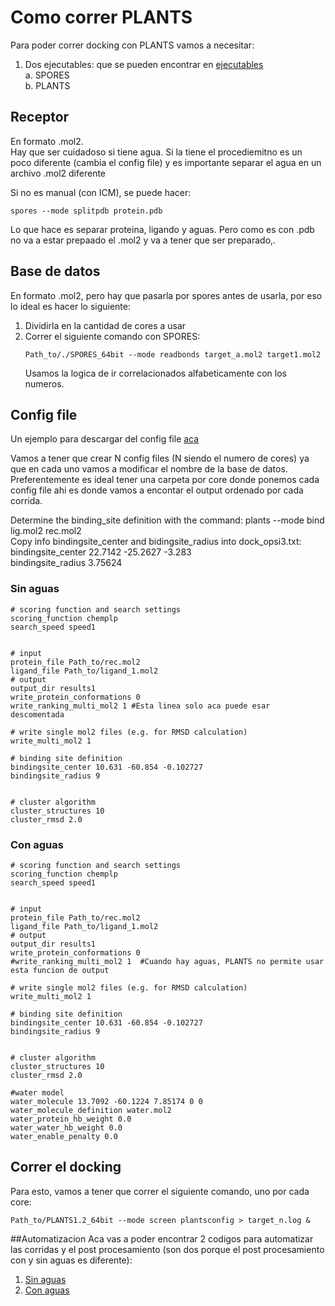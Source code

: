 # Como correr PLANTS 
Para poder correr docking con PLANTS vamos a necesitar: <br>
1. Dos ejecutables: que se pueden encontrar en [ejecutables](https://github.com/Emignone/PL_Pipeline/edit/main/Ejecutables/)<br>
  a. SPORES <br>
  b. PLANTS <br>
  
## Receptor
En formato .mol2. <br>
Hay que ser cuidadoso si tiene agua. Si la tiene el procediemitno es un poco diferente (cambia el config file) y es importante separar el agua en un archivo .mol2 diferente <br>

Si no es manual (con ICM), se puede hacer: <br>
```
spores --mode splitpdb protein.pdb
```
Lo que hace es separar proteina, ligando y aguas. Pero como es con .pdb no va a estar prepaado el .mol2 y va a tener que ser preparado,.

## Base de datos
En formato .mol2, pero hay que pasarla por spores antes de usarla, por eso lo ideal es hacer lo siguiente: <br>
1. Dividirla en la cantidad de cores a usar
2. Correr el siguiente comando con SPORES:
   ```
   Path_to/./SPORES_64bit --mode readbonds target_a.mol2 target1.mol2
   ```
   Usamos la logica de ir correlacionados alfabeticamente con los numeros.

## Config file
Un ejemplo para descargar del config file [aca](plantsconfig1) <br>

Vamos a tener que crear N config files (N siendo el numero de cores) ya que en cada uno vamos a modificar el nombre de la base de datos. Preferentemente es ideal tener una carpeta por core donde ponemos cada config file ahi  es donde vamos a encontar el output ordenado por cada corrida. <br>

Determine the binding_site definition with the command: plants --mode bind lig.mol2 rec.mol2 <br>
Copy info bindingsite_center and bidingsite_radius into dock_opsi3.txt: <br>
bindingsite_center 22.7142 -25.2627 -3.283 <br>
bindingsite_radius 3.75624 <br>
### Sin aguas
```
# scoring function and search settings
scoring_function chemplp
search_speed speed1


# input
protein_file Path_to/rec.mol2 
ligand_file Path_to/ligand_1.mol2
# output
output_dir results1 
write_protein_conformations 0
write_ranking_multi_mol2 1 #Esta linea solo aca puede esar descomentada

# write single mol2 files (e.g. for RMSD calculation)
write_multi_mol2 1

# binding site definition
bindingsite_center 10.631 -60.854 -0.102727 
bindingsite_radius 9 


# cluster algorithm
cluster_structures 10
cluster_rmsd 2.0

```

### Con aguas

```
# scoring function and search settings
scoring_function chemplp
search_speed speed1


# input
protein_file Path_to/rec.mol2 
ligand_file Path_to/ligand_1.mol2
# output
output_dir results1 
write_protein_conformations 0
#write_ranking_multi_mol2 1  #Cuando hay aguas, PLANTS no permite usar esta funcion de output

# write single mol2 files (e.g. for RMSD calculation)
write_multi_mol2 1

# binding site definition
bindingsite_center 10.631 -60.854 -0.102727 
bindingsite_radius 9 


# cluster algorithm
cluster_structures 10
cluster_rmsd 2.0

#water model
water_molecule 13.7092 -60.1224 7.85174 0 0 
water_molecule_definition water.mol2
water_protein_hb_weight 0.0
water_water_hb_weight 0.0
water_enable_penalty 0.0

```

## Correr el docking
Para esto, vamos a tener que correr el siguiente comando, uno por cada core:
```
Path_to/PLANTS1.2_64bit --mode screen plantsconfig > target_n.log &
```
##Automatizacion
Aca vas a poder encontrar 2 codigos para automatizar las corridas y el post procesamiento (son dos porque el post procesamiento con y sin aguas es diferente):
1. [Sin aguas](PL_myTry.ipynb)
2. [Con aguas](PL_with_w.ipynb)

